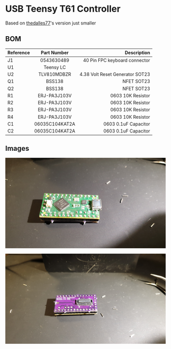 # USB Teensy T61 Controller

Based on [thedalles77](https://github.com/thedalles77/)'s version just smaller


## BOM


| Reference        | Part Number           | Description  |
| ------------- |:-------------:| -----:|
| J1 | 0543630489 | 40 Pin FPC keyboard connector |
| U1 | Teensy LC |  |                               
| U2 | TLV810MDBZR | 4.38 Volt Reset Generator SOT23 |
| Q1 | BSS138 | NFET SOT23 |
| Q2 | BSS138 | NFET SOT23 |
| R1 | ERJ-PA3J103V | 0603 10K Resistor |
| R2 | ERJ-PA3J103V | 0603 10K Resistor |
| R3 | ERJ-PA3J103V | 0603 10K Resistor |
| R4 | ERJ-PA3J103V | 0603 10K Resistor |
| C1 | 06035C104KAT2A | 0603 0.1uF Capacitor |
| C2 | 06035C104KAT2A | 0603 0.1uF Capacitor |


## Images

![](1.jpg)

![](2.jpg)